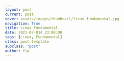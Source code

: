```yaml
---
layout: post
current: post
cover: assets/images/thumbnail/linux-fundamental.jpg
navigation: True
title: Linux Fundamental
date: 2021-07-014 23:00:00
tags: [Linux, Fundamental]
class: post-template
subclass: "post"
author: fia
---
```


